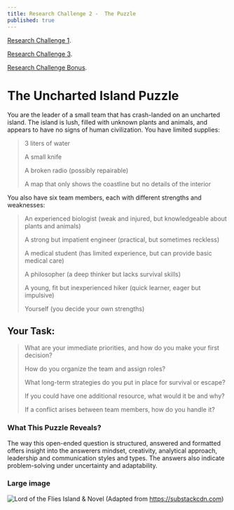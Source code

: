 ```yaml
---
title: Research Challenge 2 -  The Puzzle
published: true
---
```



[Research Challenge 1](https://skikszilcho.github.io/Titanic/Research-Challenge-1).

[Research Challenge 3](https://skikszilcho.github.io/Titanic/Research-Challenge-3).

[Research Challenge Bonus](https://skikszilcho.github.io/Titanic/Research-Challenge-Bonus).


# [](#The-Uncharted-Island-Puzzle)The Uncharted Island Puzzle

You are the leader of a small team that has crash-landed on an uncharted island. The island is lush, filled with unknown plants and animals, and appears to have no signs of human civilization. You have limited supplies:

> 3 liters of water
> 
> A small knife
> 
> A broken radio (possibly repairable)
> 
> A map that only shows the coastline but no details of the interior


You also have six team members, each with different strengths and weaknesses:

> An experienced biologist (weak and injured, but knowledgeable about plants and animals)
> 
> A strong but impatient engineer (practical, but sometimes reckless)
> 
> A medical student (has limited experience, but can provide basic medical care)
> 
> A philosopher (a deep thinker but lacks survival skills)
> 
> A young, fit but inexperienced hiker (quick learner, eager but impulsive)
> 
> Yourself (you decide your own strengths)

## [](#Your-Task:)Your Task:

> What are your immediate priorities, and how do you make your first decision?
> 
> How do you organize the team and assign roles?
> 
> What long-term strategies do you put in place for survival or escape?
> 
> If you could have one additional resource, what would it be and why?
> 
> If a conflict arises between team members, how do you handle it?

### [](#What-This-Puzzle-Reveals?)What This Puzzle Reveals?

The way this open-ended question is structured, answered and formatted offers insight into the answerers mindset, creativity, analytical approach, leadership and communication styles and types. The answers also indicate problem-solving under uncertainty and adaptability.


### Large image

![Lord of the Flies Island & Novel](https://substackcdn.com/image/fetch/w_1272,c_limit,f_webp,q_auto:good,fl_progressive:steep/https%3A%2F%2Fsubstack-post-media.s3.amazonaws.com%2Fpublic%2Fimages%2F95da6e9d-1bb3-44df-843e-a7decb5cbc16_2912x2096.png)
(Adapted from https://substackcdn.com)


